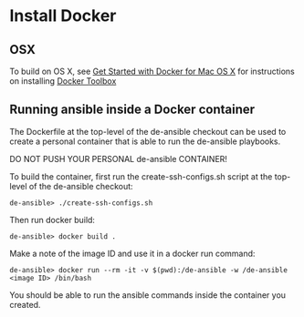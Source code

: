 # Install Docker

## OSX

To build on OS X, see [Get Started with Docker for Mac OS X](http://docs.docker.com/mac/started/)
for instructions on installing [Docker Toolbox](https://www.docker.com/toolbox)

## Running ansible inside a Docker container

The Dockerfile at the top-level of the de-ansible checkout can be used to create a personal container that is able to run the de-ansible playbooks.

DO NOT PUSH YOUR PERSONAL de-ansible CONTAINER!

To build the container, first run the create-ssh-configs.sh script at the top-level of the de-ansible checkout:

    de-ansible> ./create-ssh-configs.sh

Then run docker build:

    de-ansible> docker build .

Make a note of the image ID and use it in a docker run command:

    de-ansible> docker run --rm -it -v $(pwd):/de-ansible -w /de-ansible <image ID> /bin/bash

You should be able to run the ansible commands inside the container you created.

